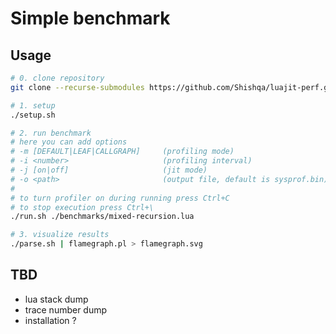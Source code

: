 # Simple benchmark

## Usage

```bash
# 0. clone repository
git clone --recurse-submodules https://github.com/Shishqa/luajit-perf.git

# 1. setup 
./setup.sh

# 2. run benchmark
# here you can add options
# -m [DEFAULT|LEAF|CALLGRAPH]     (profiling mode)
# -i <number>                     (profiling interval)
# -j [on|off]                     (jit mode)
# -o <path>                       (output file, default is sysprof.bin)
#
# to turn profiler on during running press Ctrl+C
# to stop execution press Ctrl+\
./run.sh ./benchmarks/mixed-recursion.lua

# 3. visualize results
./parse.sh | flamegraph.pl > flamegraph.svg
```

## TBD

* lua stack dump
* trace number dump
* installation ?

